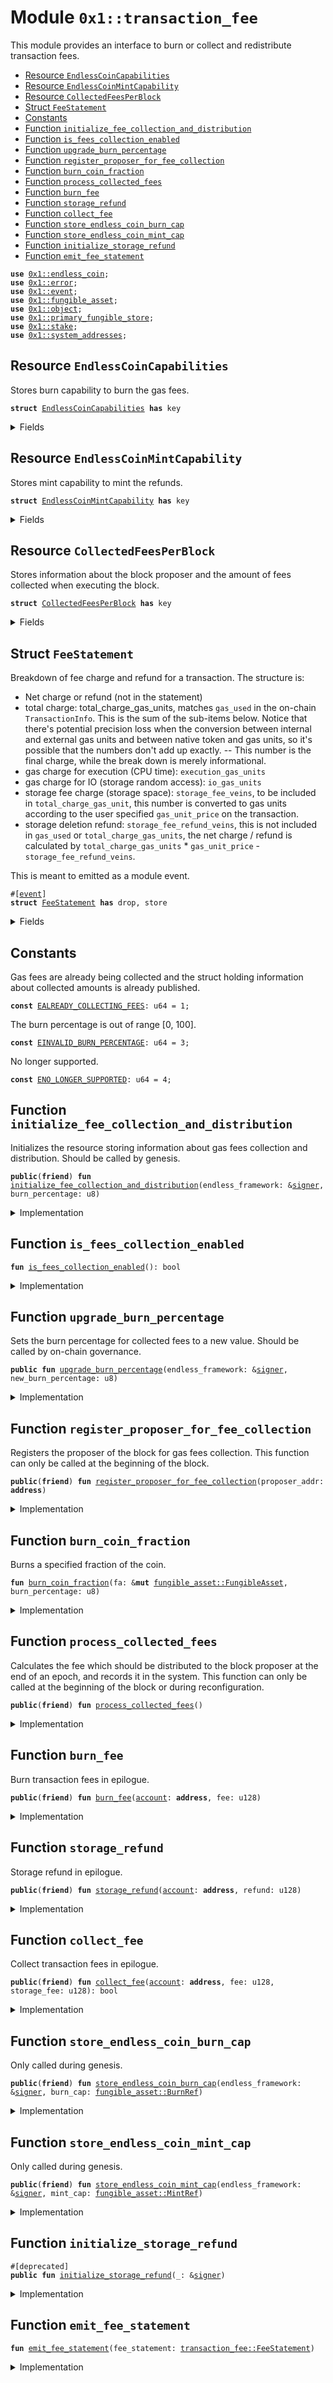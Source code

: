 
<a id="0x1_transaction_fee"></a>

# Module `0x1::transaction_fee`

This module provides an interface to burn or collect and redistribute transaction fees.


-  [Resource `EndlessCoinCapabilities`](#0x1_transaction_fee_EndlessCoinCapabilities)
-  [Resource `EndlessCoinMintCapability`](#0x1_transaction_fee_EndlessCoinMintCapability)
-  [Resource `CollectedFeesPerBlock`](#0x1_transaction_fee_CollectedFeesPerBlock)
-  [Struct `FeeStatement`](#0x1_transaction_fee_FeeStatement)
-  [Constants](#@Constants_0)
-  [Function `initialize_fee_collection_and_distribution`](#0x1_transaction_fee_initialize_fee_collection_and_distribution)
-  [Function `is_fees_collection_enabled`](#0x1_transaction_fee_is_fees_collection_enabled)
-  [Function `upgrade_burn_percentage`](#0x1_transaction_fee_upgrade_burn_percentage)
-  [Function `register_proposer_for_fee_collection`](#0x1_transaction_fee_register_proposer_for_fee_collection)
-  [Function `burn_coin_fraction`](#0x1_transaction_fee_burn_coin_fraction)
-  [Function `process_collected_fees`](#0x1_transaction_fee_process_collected_fees)
-  [Function `burn_fee`](#0x1_transaction_fee_burn_fee)
-  [Function `storage_refund`](#0x1_transaction_fee_storage_refund)
-  [Function `collect_fee`](#0x1_transaction_fee_collect_fee)
-  [Function `store_endless_coin_burn_cap`](#0x1_transaction_fee_store_endless_coin_burn_cap)
-  [Function `store_endless_coin_mint_cap`](#0x1_transaction_fee_store_endless_coin_mint_cap)
-  [Function `initialize_storage_refund`](#0x1_transaction_fee_initialize_storage_refund)
-  [Function `emit_fee_statement`](#0x1_transaction_fee_emit_fee_statement)


<pre><code><b>use</b> <a href="endless_coin.md#0x1_endless_coin">0x1::endless_coin</a>;
<b>use</b> <a href="../../endless-stdlib/../move-stdlib/doc/error.md#0x1_error">0x1::error</a>;
<b>use</b> <a href="event.md#0x1_event">0x1::event</a>;
<b>use</b> <a href="fungible_asset.md#0x1_fungible_asset">0x1::fungible_asset</a>;
<b>use</b> <a href="object.md#0x1_object">0x1::object</a>;
<b>use</b> <a href="primary_fungible_store.md#0x1_primary_fungible_store">0x1::primary_fungible_store</a>;
<b>use</b> <a href="stake.md#0x1_stake">0x1::stake</a>;
<b>use</b> <a href="system_addresses.md#0x1_system_addresses">0x1::system_addresses</a>;
</code></pre>



<a id="0x1_transaction_fee_EndlessCoinCapabilities"></a>

## Resource `EndlessCoinCapabilities`

Stores burn capability to burn the gas fees.


<pre><code><b>struct</b> <a href="transaction_fee.md#0x1_transaction_fee_EndlessCoinCapabilities">EndlessCoinCapabilities</a> <b>has</b> key
</code></pre>



<details>
<summary>Fields</summary>


<dl>
<dt>
<code>burn_cap: <a href="fungible_asset.md#0x1_fungible_asset_BurnRef">fungible_asset::BurnRef</a></code>
</dt>
<dd>

</dd>
</dl>


</details>

<a id="0x1_transaction_fee_EndlessCoinMintCapability"></a>

## Resource `EndlessCoinMintCapability`

Stores mint capability to mint the refunds.


<pre><code><b>struct</b> <a href="transaction_fee.md#0x1_transaction_fee_EndlessCoinMintCapability">EndlessCoinMintCapability</a> <b>has</b> key
</code></pre>



<details>
<summary>Fields</summary>


<dl>
<dt>
<code>mint_cap: <a href="fungible_asset.md#0x1_fungible_asset_MintRef">fungible_asset::MintRef</a></code>
</dt>
<dd>

</dd>
</dl>


</details>

<a id="0x1_transaction_fee_CollectedFeesPerBlock"></a>

## Resource `CollectedFeesPerBlock`

Stores information about the block proposer and the amount of fees
collected when executing the block.


<pre><code><b>struct</b> <a href="transaction_fee.md#0x1_transaction_fee_CollectedFeesPerBlock">CollectedFeesPerBlock</a> <b>has</b> key
</code></pre>



<details>
<summary>Fields</summary>


<dl>
<dt>
<code>amount: <a href="fungible_asset.md#0x1_fungible_asset_AggregatableCoin">fungible_asset::AggregatableCoin</a></code>
</dt>
<dd>

</dd>
<dt>
<code>storage_fee: <a href="fungible_asset.md#0x1_fungible_asset_AggregatableCoin">fungible_asset::AggregatableCoin</a></code>
</dt>
<dd>

</dd>
<dt>
<code>proposer: <b>address</b></code>
</dt>
<dd>

</dd>
<dt>
<code>burn_percentage: u8</code>
</dt>
<dd>

</dd>
</dl>


</details>

<a id="0x1_transaction_fee_FeeStatement"></a>

## Struct `FeeStatement`

Breakdown of fee charge and refund for a transaction.
The structure is:

- Net charge or refund (not in the statement)
- total charge: total_charge_gas_units, matches <code>gas_used</code> in the on-chain <code>TransactionInfo</code>.
This is the sum of the sub-items below. Notice that there's potential precision loss when
the conversion between internal and external gas units and between native token and gas
units, so it's possible that the numbers don't add up exactly. -- This number is the final
charge, while the break down is merely informational.
- gas charge for execution (CPU time): <code>execution_gas_units</code>
- gas charge for IO (storage random access): <code>io_gas_units</code>
- storage fee charge (storage space): <code>storage_fee_veins</code>, to be included in
<code>total_charge_gas_unit</code>, this number is converted to gas units according to the user
specified <code>gas_unit_price</code> on the transaction.
- storage deletion refund: <code>storage_fee_refund_veins</code>, this is not included in <code>gas_used</code> or
<code>total_charge_gas_units</code>, the net charge / refund is calculated by
<code>total_charge_gas_units</code> * <code>gas_unit_price</code> - <code>storage_fee_refund_veins</code>.

This is meant to emitted as a module event.


<pre><code>#[<a href="event.md#0x1_event">event</a>]
<b>struct</b> <a href="transaction_fee.md#0x1_transaction_fee_FeeStatement">FeeStatement</a> <b>has</b> drop, store
</code></pre>



<details>
<summary>Fields</summary>


<dl>
<dt>
<code>total_charge_gas_units: u64</code>
</dt>
<dd>
 Total gas charge.
</dd>
<dt>
<code>execution_gas_units: u64</code>
</dt>
<dd>
 Execution gas charge.
</dd>
<dt>
<code>io_gas_units: u64</code>
</dt>
<dd>
 IO gas charge.
</dd>
<dt>
<code>storage_fee_veins: u64</code>
</dt>
<dd>
 Storage fee charge.
</dd>
<dt>
<code>storage_fee_refund_veins: u64</code>
</dt>
<dd>
 Storage fee refund.
</dd>
<dt>
<code>gas_payer: <b>address</b></code>
</dt>
<dd>
 Gas payer
</dd>
</dl>


</details>

<a id="@Constants_0"></a>

## Constants


<a id="0x1_transaction_fee_EALREADY_COLLECTING_FEES"></a>

Gas fees are already being collected and the struct holding
information about collected amounts is already published.


<pre><code><b>const</b> <a href="transaction_fee.md#0x1_transaction_fee_EALREADY_COLLECTING_FEES">EALREADY_COLLECTING_FEES</a>: u64 = 1;
</code></pre>



<a id="0x1_transaction_fee_EINVALID_BURN_PERCENTAGE"></a>

The burn percentage is out of range [0, 100].


<pre><code><b>const</b> <a href="transaction_fee.md#0x1_transaction_fee_EINVALID_BURN_PERCENTAGE">EINVALID_BURN_PERCENTAGE</a>: u64 = 3;
</code></pre>



<a id="0x1_transaction_fee_ENO_LONGER_SUPPORTED"></a>

No longer supported.


<pre><code><b>const</b> <a href="transaction_fee.md#0x1_transaction_fee_ENO_LONGER_SUPPORTED">ENO_LONGER_SUPPORTED</a>: u64 = 4;
</code></pre>



<a id="0x1_transaction_fee_initialize_fee_collection_and_distribution"></a>

## Function `initialize_fee_collection_and_distribution`

Initializes the resource storing information about gas fees collection and
distribution. Should be called by genesis.


<pre><code><b>public</b>(<b>friend</b>) <b>fun</b> <a href="transaction_fee.md#0x1_transaction_fee_initialize_fee_collection_and_distribution">initialize_fee_collection_and_distribution</a>(endless_framework: &<a href="../../endless-stdlib/../move-stdlib/doc/signer.md#0x1_signer">signer</a>, burn_percentage: u8)
</code></pre>



<details>
<summary>Implementation</summary>


<pre><code><b>public</b>(<b>friend</b>) <b>fun</b> <a href="transaction_fee.md#0x1_transaction_fee_initialize_fee_collection_and_distribution">initialize_fee_collection_and_distribution</a>(endless_framework: &<a href="../../endless-stdlib/../move-stdlib/doc/signer.md#0x1_signer">signer</a>, burn_percentage: u8) {
    <a href="system_addresses.md#0x1_system_addresses_assert_endless_framework">system_addresses::assert_endless_framework</a>(endless_framework);
    <b>assert</b>!(
        !<b>exists</b>&lt;<a href="transaction_fee.md#0x1_transaction_fee_CollectedFeesPerBlock">CollectedFeesPerBlock</a>&gt;(@endless_framework),
        <a href="../../endless-stdlib/../move-stdlib/doc/error.md#0x1_error_already_exists">error::already_exists</a>(<a href="transaction_fee.md#0x1_transaction_fee_EALREADY_COLLECTING_FEES">EALREADY_COLLECTING_FEES</a>)
    );
    <b>assert</b>!(burn_percentage &lt;= 100, <a href="../../endless-stdlib/../move-stdlib/doc/error.md#0x1_error_out_of_range">error::out_of_range</a>(<a href="transaction_fee.md#0x1_transaction_fee_EINVALID_BURN_PERCENTAGE">EINVALID_BURN_PERCENTAGE</a>));

    // Make sure stakng <b>module</b> is aware of transaction fees collection.
    <a href="stake.md#0x1_stake_initialize_validator_fees">stake::initialize_validator_fees</a>(endless_framework);

    // Initially, no fees are collected and the <a href="block.md#0x1_block">block</a> proposer is not set.
    <b>let</b> collected_fees = <a href="transaction_fee.md#0x1_transaction_fee_CollectedFeesPerBlock">CollectedFeesPerBlock</a> {
        amount: <a href="fungible_asset.md#0x1_fungible_asset_initialize_aggregatable_coin">fungible_asset::initialize_aggregatable_coin</a>(<a href="endless_coin.md#0x1_endless_coin_get_metadata">endless_coin::get_metadata</a>()),
        storage_fee: <a href="fungible_asset.md#0x1_fungible_asset_initialize_aggregatable_coin">fungible_asset::initialize_aggregatable_coin</a>(<a href="endless_coin.md#0x1_endless_coin_get_metadata">endless_coin::get_metadata</a>()),
        proposer: @0x0,
        burn_percentage,
    };
    <b>move_to</b>(endless_framework, collected_fees);
}
</code></pre>



</details>

<a id="0x1_transaction_fee_is_fees_collection_enabled"></a>

## Function `is_fees_collection_enabled`



<pre><code><b>fun</b> <a href="transaction_fee.md#0x1_transaction_fee_is_fees_collection_enabled">is_fees_collection_enabled</a>(): bool
</code></pre>



<details>
<summary>Implementation</summary>


<pre><code><b>fun</b> <a href="transaction_fee.md#0x1_transaction_fee_is_fees_collection_enabled">is_fees_collection_enabled</a>(): bool {
    <b>exists</b>&lt;<a href="transaction_fee.md#0x1_transaction_fee_CollectedFeesPerBlock">CollectedFeesPerBlock</a>&gt;(@endless_framework)
}
</code></pre>



</details>

<a id="0x1_transaction_fee_upgrade_burn_percentage"></a>

## Function `upgrade_burn_percentage`

Sets the burn percentage for collected fees to a new value. Should be called by on-chain governance.


<pre><code><b>public</b> <b>fun</b> <a href="transaction_fee.md#0x1_transaction_fee_upgrade_burn_percentage">upgrade_burn_percentage</a>(endless_framework: &<a href="../../endless-stdlib/../move-stdlib/doc/signer.md#0x1_signer">signer</a>, new_burn_percentage: u8)
</code></pre>



<details>
<summary>Implementation</summary>


<pre><code><b>public</b> <b>fun</b> <a href="transaction_fee.md#0x1_transaction_fee_upgrade_burn_percentage">upgrade_burn_percentage</a>(
    endless_framework: &<a href="../../endless-stdlib/../move-stdlib/doc/signer.md#0x1_signer">signer</a>,
    new_burn_percentage: u8
) <b>acquires</b> <a href="transaction_fee.md#0x1_transaction_fee_EndlessCoinCapabilities">EndlessCoinCapabilities</a>, <a href="transaction_fee.md#0x1_transaction_fee_CollectedFeesPerBlock">CollectedFeesPerBlock</a> {
    <a href="system_addresses.md#0x1_system_addresses_assert_endless_framework">system_addresses::assert_endless_framework</a>(endless_framework);
    <b>assert</b>!(new_burn_percentage &lt;= 100, <a href="../../endless-stdlib/../move-stdlib/doc/error.md#0x1_error_out_of_range">error::out_of_range</a>(<a href="transaction_fee.md#0x1_transaction_fee_EINVALID_BURN_PERCENTAGE">EINVALID_BURN_PERCENTAGE</a>));

    // Prior <b>to</b> upgrading the burn percentage, make sure <b>to</b> process collected
    // fees. Otherwise we would <b>use</b> the new (incorrect) burn_percentage when
    // processing fees later!
    <a href="transaction_fee.md#0x1_transaction_fee_process_collected_fees">process_collected_fees</a>();

    <b>if</b> (<a href="transaction_fee.md#0x1_transaction_fee_is_fees_collection_enabled">is_fees_collection_enabled</a>()) {
        // Upgrade <b>has</b> no effect unless fees are being collected.
        <b>let</b> burn_percentage = &<b>mut</b> <b>borrow_global_mut</b>&lt;<a href="transaction_fee.md#0x1_transaction_fee_CollectedFeesPerBlock">CollectedFeesPerBlock</a>&gt;(@endless_framework).burn_percentage;
        *burn_percentage = new_burn_percentage
    }
}
</code></pre>



</details>

<a id="0x1_transaction_fee_register_proposer_for_fee_collection"></a>

## Function `register_proposer_for_fee_collection`

Registers the proposer of the block for gas fees collection. This function
can only be called at the beginning of the block.


<pre><code><b>public</b>(<b>friend</b>) <b>fun</b> <a href="transaction_fee.md#0x1_transaction_fee_register_proposer_for_fee_collection">register_proposer_for_fee_collection</a>(proposer_addr: <b>address</b>)
</code></pre>



<details>
<summary>Implementation</summary>


<pre><code><b>public</b>(<b>friend</b>) <b>fun</b> <a href="transaction_fee.md#0x1_transaction_fee_register_proposer_for_fee_collection">register_proposer_for_fee_collection</a>(proposer_addr: <b>address</b>) <b>acquires</b> <a href="transaction_fee.md#0x1_transaction_fee_CollectedFeesPerBlock">CollectedFeesPerBlock</a> {
    <b>if</b> (<a href="transaction_fee.md#0x1_transaction_fee_is_fees_collection_enabled">is_fees_collection_enabled</a>()) {
        <b>let</b> collected_fees = <b>borrow_global_mut</b>&lt;<a href="transaction_fee.md#0x1_transaction_fee_CollectedFeesPerBlock">CollectedFeesPerBlock</a>&gt;(@endless_framework);
        collected_fees.proposer = proposer_addr
    }
}
</code></pre>



</details>

<a id="0x1_transaction_fee_burn_coin_fraction"></a>

## Function `burn_coin_fraction`

Burns a specified fraction of the coin.


<pre><code><b>fun</b> <a href="transaction_fee.md#0x1_transaction_fee_burn_coin_fraction">burn_coin_fraction</a>(fa: &<b>mut</b> <a href="fungible_asset.md#0x1_fungible_asset_FungibleAsset">fungible_asset::FungibleAsset</a>, burn_percentage: u8)
</code></pre>



<details>
<summary>Implementation</summary>


<pre><code><b>fun</b> <a href="transaction_fee.md#0x1_transaction_fee_burn_coin_fraction">burn_coin_fraction</a>(fa: &<b>mut</b> FungibleAsset, burn_percentage: u8) <b>acquires</b> <a href="transaction_fee.md#0x1_transaction_fee_EndlessCoinCapabilities">EndlessCoinCapabilities</a> {
    <b>assert</b>!(burn_percentage &lt;= 100, <a href="../../endless-stdlib/../move-stdlib/doc/error.md#0x1_error_out_of_range">error::out_of_range</a>(<a href="transaction_fee.md#0x1_transaction_fee_EINVALID_BURN_PERCENTAGE">EINVALID_BURN_PERCENTAGE</a>));

    <b>let</b> collected_amount = <a href="fungible_asset.md#0x1_fungible_asset_amount">fungible_asset::amount</a>(fa);
    <b>spec</b> {
        // We <b>assume</b> that `burn_percentage * collected_amount` does not overflow.
        <b>assume</b> burn_percentage * collected_amount &lt;= MAX_U64;
    };
    <b>let</b> amount_to_burn = (burn_percentage <b>as</b> u128) * collected_amount / 100;
    <b>if</b> (amount_to_burn &gt; 0) {
        <b>let</b> burn_fa = <a href="fungible_asset.md#0x1_fungible_asset_extract">fungible_asset::extract</a>(fa, amount_to_burn);
        <a href="fungible_asset.md#0x1_fungible_asset_burn">fungible_asset::burn</a>(&<b>borrow_global</b>&lt;<a href="transaction_fee.md#0x1_transaction_fee_EndlessCoinCapabilities">EndlessCoinCapabilities</a>&gt;(@endless_framework).burn_cap, burn_fa);
    }
}
</code></pre>



</details>

<a id="0x1_transaction_fee_process_collected_fees"></a>

## Function `process_collected_fees`

Calculates the fee which should be distributed to the block proposer at the
end of an epoch, and records it in the system. This function can only be called
at the beginning of the block or during reconfiguration.


<pre><code><b>public</b>(<b>friend</b>) <b>fun</b> <a href="transaction_fee.md#0x1_transaction_fee_process_collected_fees">process_collected_fees</a>()
</code></pre>



<details>
<summary>Implementation</summary>


<pre><code><b>public</b>(<b>friend</b>) <b>fun</b> <a href="transaction_fee.md#0x1_transaction_fee_process_collected_fees">process_collected_fees</a>() <b>acquires</b> <a href="transaction_fee.md#0x1_transaction_fee_EndlessCoinCapabilities">EndlessCoinCapabilities</a>, <a href="transaction_fee.md#0x1_transaction_fee_CollectedFeesPerBlock">CollectedFeesPerBlock</a> {
    <b>if</b> (!<a href="transaction_fee.md#0x1_transaction_fee_is_fees_collection_enabled">is_fees_collection_enabled</a>()) {
        <b>return</b>
    };
    <b>let</b> collected_fees = <b>borrow_global_mut</b>&lt;<a href="transaction_fee.md#0x1_transaction_fee_CollectedFeesPerBlock">CollectedFeesPerBlock</a>&gt;(@endless_framework);

    // If there are no collected fees, only unset the proposer. See the rationale for
    // setting proposer <b>to</b> @0x0 below.
    <b>if</b> (<a href="fungible_asset.md#0x1_fungible_asset_is_aggregatable_coin_zero">fungible_asset::is_aggregatable_coin_zero</a>(&collected_fees.amount)) {
        <b>if</b> (collected_fees.proposer != @0x0) {
            collected_fees.proposer = @0x0;
        };
        <b>return</b>
    };

    // Otherwise get the collected fee, and check <b>if</b> it can distributed later.
    <b>let</b> coin = <a href="fungible_asset.md#0x1_fungible_asset_drain_aggregatable_coin">fungible_asset::drain_aggregatable_coin</a>(&<b>mut</b> collected_fees.amount);
    <b>if</b> (collected_fees.proposer != @0x0) {
        // Extract the <b>address</b> of proposer here and reset it <b>to</b> @0x0. This
        // is particularly useful <b>to</b> avoid <a href="../../endless-stdlib/doc/any.md#0x1_any">any</a> undesired side-effects <b>where</b> coins are
        // collected but never distributed or distributed <b>to</b> the wrong <a href="account.md#0x1_account">account</a>.
        // With this design, processing collected fees enforces that all fees will be burnt
        // unless the proposer is specified in the <a href="block.md#0x1_block">block</a> prologue. When we have a governance
        // proposal that triggers <a href="reconfiguration.md#0x1_reconfiguration">reconfiguration</a>, we distribute pending fees and burn the
        // fee for the proposal. Otherwise, that fee would be leaked <b>to</b> the next <a href="block.md#0x1_block">block</a>.
        <b>let</b> proposer = collected_fees.proposer;
        collected_fees.proposer = @0x0;

        // Since the <a href="block.md#0x1_block">block</a> can be produced by the VM itself, we have <b>to</b> make sure we catch
        // this case.
        <b>if</b> (proposer == @vm_reserved) {
            <a href="transaction_fee.md#0x1_transaction_fee_burn_coin_fraction">burn_coin_fraction</a>(&<b>mut</b> coin, 100);
            <a href="fungible_asset.md#0x1_fungible_asset_destroy_zero">fungible_asset::destroy_zero</a>(coin);
            <b>return</b>
        };

        <a href="transaction_fee.md#0x1_transaction_fee_burn_coin_fraction">burn_coin_fraction</a>(&<b>mut</b> coin, collected_fees.burn_percentage);
        <a href="stake.md#0x1_stake_add_transaction_fee">stake::add_transaction_fee</a>(proposer, coin);
        <b>return</b>
    };

    // If checks did not pass, simply burn all collected coins and <b>return</b> none.
    <a href="transaction_fee.md#0x1_transaction_fee_burn_coin_fraction">burn_coin_fraction</a>(&<b>mut</b> coin, 100);
    <a href="fungible_asset.md#0x1_fungible_asset_destroy_zero">fungible_asset::destroy_zero</a>(coin)
}
</code></pre>



</details>

<a id="0x1_transaction_fee_burn_fee"></a>

## Function `burn_fee`

Burn transaction fees in epilogue.


<pre><code><b>public</b>(<b>friend</b>) <b>fun</b> <a href="transaction_fee.md#0x1_transaction_fee_burn_fee">burn_fee</a>(<a href="account.md#0x1_account">account</a>: <b>address</b>, fee: u128)
</code></pre>



<details>
<summary>Implementation</summary>


<pre><code><b>public</b>(<b>friend</b>) <b>fun</b> <a href="transaction_fee.md#0x1_transaction_fee_burn_fee">burn_fee</a>(<a href="account.md#0x1_account">account</a>: <b>address</b>, fee: u128) <b>acquires</b> <a href="transaction_fee.md#0x1_transaction_fee_EndlessCoinCapabilities">EndlessCoinCapabilities</a> {
    <a href="primary_fungible_store.md#0x1_primary_fungible_store_burn">primary_fungible_store::burn</a>(
        &<b>borrow_global</b>&lt;<a href="transaction_fee.md#0x1_transaction_fee_EndlessCoinCapabilities">EndlessCoinCapabilities</a>&gt;(@endless_framework).burn_cap,
        <a href="account.md#0x1_account">account</a>,
        fee,
    );
}
</code></pre>



</details>

<a id="0x1_transaction_fee_storage_refund"></a>

## Function `storage_refund`

Storage refund in epilogue.


<pre><code><b>public</b>(<b>friend</b>) <b>fun</b> <a href="transaction_fee.md#0x1_transaction_fee_storage_refund">storage_refund</a>(<a href="account.md#0x1_account">account</a>: <b>address</b>, refund: u128)
</code></pre>



<details>
<summary>Implementation</summary>


<pre><code><b>public</b>(<b>friend</b>) <b>fun</b> <a href="transaction_fee.md#0x1_transaction_fee_storage_refund">storage_refund</a>(<a href="account.md#0x1_account">account</a>: <b>address</b>, refund: u128) <b>acquires</b> <a href="transaction_fee.md#0x1_transaction_fee_CollectedFeesPerBlock">CollectedFeesPerBlock</a> {
    <b>let</b> collected_fees = <b>borrow_global_mut</b>&lt;<a href="transaction_fee.md#0x1_transaction_fee_CollectedFeesPerBlock">CollectedFeesPerBlock</a>&gt;(@endless_framework);
    <b>let</b> collected_storage_fees = &<b>mut</b> collected_fees.storage_fee;
    <b>let</b> fa = <a href="fungible_asset.md#0x1_fungible_asset_extract_aggregatable_coin">fungible_asset::extract_aggregatable_coin</a>(collected_storage_fees, refund);
    <b>let</b> metadata = <a href="fungible_asset.md#0x1_fungible_asset_metadata_from_asset">fungible_asset::metadata_from_asset</a>(&fa);
    <b>let</b> store = <a href="primary_fungible_store.md#0x1_primary_fungible_store_primary_store">primary_fungible_store::primary_store</a>(<a href="account.md#0x1_account">account</a>, metadata);
    <a href="fungible_asset.md#0x1_fungible_asset_deposit">fungible_asset::deposit</a>(store, fa);
}
</code></pre>



</details>

<a id="0x1_transaction_fee_collect_fee"></a>

## Function `collect_fee`

Collect transaction fees in epilogue.


<pre><code><b>public</b>(<b>friend</b>) <b>fun</b> <a href="transaction_fee.md#0x1_transaction_fee_collect_fee">collect_fee</a>(<a href="account.md#0x1_account">account</a>: <b>address</b>, fee: u128, storage_fee: u128): bool
</code></pre>



<details>
<summary>Implementation</summary>


<pre><code><b>public</b>(<b>friend</b>) <b>fun</b> <a href="transaction_fee.md#0x1_transaction_fee_collect_fee">collect_fee</a>(<a href="account.md#0x1_account">account</a>: <b>address</b>, fee: u128, storage_fee: u128): bool <b>acquires</b> <a href="transaction_fee.md#0x1_transaction_fee_CollectedFeesPerBlock">CollectedFeesPerBlock</a> {
    <b>let</b> collected_fees = <b>borrow_global_mut</b>&lt;<a href="transaction_fee.md#0x1_transaction_fee_CollectedFeesPerBlock">CollectedFeesPerBlock</a>&gt;(@endless_framework);

    // Here, we are always optimistic and always collect fees. If the proposer is not set,
    // or we cannot redistribute fees later for some reason (e.g. <a href="account.md#0x1_account">account</a> cannot receive EndsCoin)
    // we burn them all at once. This way we avoid having a check for every transaction epilogue.
    <b>let</b> collected_amount = &<b>mut</b> collected_fees.amount;

    <b>let</b> metadata = <a href="fungible_asset.md#0x1_fungible_asset_metadata_from_aggregatable_coin">fungible_asset::metadata_from_aggregatable_coin</a>(collected_amount);
    // primary store <b>address</b> of <a href="account.md#0x1_account">account</a>
    <b>let</b> store_addr = <a href="primary_fungible_store.md#0x1_primary_fungible_store_primary_store_address">primary_fungible_store::primary_store_address</a>(<a href="account.md#0x1_account">account</a>, metadata);
    // does not <b>include</b> storage fee
    <b>let</b> success = <a href="fungible_asset.md#0x1_fungible_asset_collect_into_aggregatable_coin">fungible_asset::collect_into_aggregatable_coin</a>(store_addr, fee, collected_amount);
    <b>if</b> (!success) {
        <b>return</b> <b>false</b>
    };
    // storage fee
    <b>let</b> collected_storage_amount = &<b>mut</b> collected_fees.storage_fee;
    <a href="fungible_asset.md#0x1_fungible_asset_collect_into_aggregatable_coin">fungible_asset::collect_into_aggregatable_coin</a>(store_addr, storage_fee, collected_storage_amount)
}
</code></pre>



</details>

<a id="0x1_transaction_fee_store_endless_coin_burn_cap"></a>

## Function `store_endless_coin_burn_cap`

Only called during genesis.


<pre><code><b>public</b>(<b>friend</b>) <b>fun</b> <a href="transaction_fee.md#0x1_transaction_fee_store_endless_coin_burn_cap">store_endless_coin_burn_cap</a>(endless_framework: &<a href="../../endless-stdlib/../move-stdlib/doc/signer.md#0x1_signer">signer</a>, burn_cap: <a href="fungible_asset.md#0x1_fungible_asset_BurnRef">fungible_asset::BurnRef</a>)
</code></pre>



<details>
<summary>Implementation</summary>


<pre><code><b>public</b>(<b>friend</b>) <b>fun</b> <a href="transaction_fee.md#0x1_transaction_fee_store_endless_coin_burn_cap">store_endless_coin_burn_cap</a>(endless_framework: &<a href="../../endless-stdlib/../move-stdlib/doc/signer.md#0x1_signer">signer</a>, burn_cap: BurnRef) {
    <a href="system_addresses.md#0x1_system_addresses_assert_endless_framework">system_addresses::assert_endless_framework</a>(endless_framework);
    <b>move_to</b>(endless_framework, <a href="transaction_fee.md#0x1_transaction_fee_EndlessCoinCapabilities">EndlessCoinCapabilities</a> { burn_cap })
}
</code></pre>



</details>

<a id="0x1_transaction_fee_store_endless_coin_mint_cap"></a>

## Function `store_endless_coin_mint_cap`

Only called during genesis.


<pre><code><b>public</b>(<b>friend</b>) <b>fun</b> <a href="transaction_fee.md#0x1_transaction_fee_store_endless_coin_mint_cap">store_endless_coin_mint_cap</a>(endless_framework: &<a href="../../endless-stdlib/../move-stdlib/doc/signer.md#0x1_signer">signer</a>, mint_cap: <a href="fungible_asset.md#0x1_fungible_asset_MintRef">fungible_asset::MintRef</a>)
</code></pre>



<details>
<summary>Implementation</summary>


<pre><code><b>public</b>(<b>friend</b>) <b>fun</b> <a href="transaction_fee.md#0x1_transaction_fee_store_endless_coin_mint_cap">store_endless_coin_mint_cap</a>(endless_framework: &<a href="../../endless-stdlib/../move-stdlib/doc/signer.md#0x1_signer">signer</a>, mint_cap: MintRef) {
    <a href="system_addresses.md#0x1_system_addresses_assert_endless_framework">system_addresses::assert_endless_framework</a>(endless_framework);
    <b>move_to</b>(endless_framework, <a href="transaction_fee.md#0x1_transaction_fee_EndlessCoinMintCapability">EndlessCoinMintCapability</a> { mint_cap })
}
</code></pre>



</details>

<a id="0x1_transaction_fee_initialize_storage_refund"></a>

## Function `initialize_storage_refund`



<pre><code>#[deprecated]
<b>public</b> <b>fun</b> <a href="transaction_fee.md#0x1_transaction_fee_initialize_storage_refund">initialize_storage_refund</a>(_: &<a href="../../endless-stdlib/../move-stdlib/doc/signer.md#0x1_signer">signer</a>)
</code></pre>



<details>
<summary>Implementation</summary>


<pre><code><b>public</b> <b>fun</b> <a href="transaction_fee.md#0x1_transaction_fee_initialize_storage_refund">initialize_storage_refund</a>(_: &<a href="../../endless-stdlib/../move-stdlib/doc/signer.md#0x1_signer">signer</a>) {
    <b>abort</b> <a href="../../endless-stdlib/../move-stdlib/doc/error.md#0x1_error_not_implemented">error::not_implemented</a>(<a href="transaction_fee.md#0x1_transaction_fee_ENO_LONGER_SUPPORTED">ENO_LONGER_SUPPORTED</a>)
}
</code></pre>



</details>

<a id="0x1_transaction_fee_emit_fee_statement"></a>

## Function `emit_fee_statement`



<pre><code><b>fun</b> <a href="transaction_fee.md#0x1_transaction_fee_emit_fee_statement">emit_fee_statement</a>(fee_statement: <a href="transaction_fee.md#0x1_transaction_fee_FeeStatement">transaction_fee::FeeStatement</a>)
</code></pre>



<details>
<summary>Implementation</summary>


<pre><code><b>fun</b> <a href="transaction_fee.md#0x1_transaction_fee_emit_fee_statement">emit_fee_statement</a>(fee_statement: <a href="transaction_fee.md#0x1_transaction_fee_FeeStatement">FeeStatement</a>) {
    <a href="event.md#0x1_event_emit">event::emit</a>(fee_statement)
}
</code></pre>



</details>


[move-book]: https://endless.dev/move/book/SUMMARY
